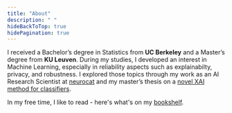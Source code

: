 ```yaml
---
title: "About"
description: " "
hideBackToTop: true
hidePagination: true
---
```


I received a Bachelor’s degree in Statistics from __UC Berkeley__ and a Master’s degree from __KU Leuven__. During my studies, I developed an interest in Machine Learning, especially in reliability aspects such as explainabilty, privacy, and robustness. I explored those topics through my work as an AI Research Scientist at [neurocat](https://arxiv.org/abs/2408.17311) and my master’s thesis on a [novel XAI method for classifiers](https://github.com/nurakawa/localized-classmap). 

In my free time, I like to read - here's what's on my [bookshelf](https://nuras-notes.notion.site/13d875c7c3b5803bb4b6c0aca39b0720?v=13d875c7c3b581519374000c4a24d443&pvs=74).

